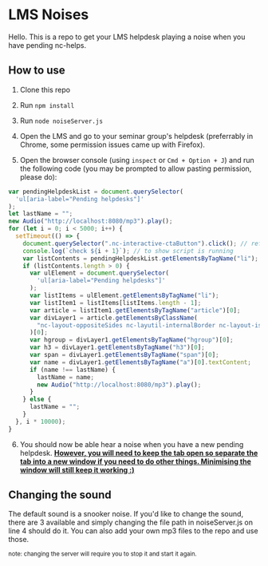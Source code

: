 # LMS Noises

Hello. This is a repo to get your LMS helpdesk playing a noise when you have pending nc-helps.

## How to use

1. Clone this repo

2. Run `npm install`

3. Run `node noiseServer.js`

4. Open the LMS and go to your seminar group's helpdesk (preferrably in Chrome, some permission issues came up with Firefox).

5. Open the browser console (using `inspect` or `Cmd + Option + J`) and run the following code (you may be prompted to allow pasting permission, please do):

```javascript
var pendingHelpdeskList = document.querySelector(
  'ul[aria-label="Pending helpdesks"]'
);
let lastName = "";
new Audio("http://localhost:8080/mp3").play();
for (let i = 0; i < 5000; i++) {
  setTimeout(() => {
    document.querySelector(".nc-interactive-ctaButton").click(); // refresh helpdesk list
    console.log(`check ${i + 1}`); // to show script is running
    var listContents = pendingHelpdeskList.getElementsByTagName("li");
    if (listContents.length > 0) {
      var ulElement = document.querySelector(
        'ul[aria-label="Pending helpdesks"]'
      );
      var listItems = ulElement.getElementsByTagName("li");
      var listItem1 = listItems[listItems.length - 1];
      var article = listItem1.getElementsByTagName("article")[0];
      var divLayer1 = article.getElementsByClassName(
        "nc-layout-oppositeSides nc-layutil-internalBorder nc-layout-isolate"
      )[0];
      var hgroup = divLayer1.getElementsByTagName("hgroup")[0];
      var h3 = divLayer1.getElementsByTagName("h3")[0];
      var span = divLayer1.getElementsByTagName("span")[0];
      var name = divLayer1.getElementsByTagName("a")[0].textContent;
      if (name !== lastName) {
        lastName = name;
        new Audio("http://localhost:8080/mp3").play();
      }
    } else {
      lastName = "";
    }
  }, i * 10000);
}
```

6. You should now be able hear a noise when you have a new pending helpdesk. **<u>However, you will need to keep the tab open so separate the tab into a new window if you need to do other things. Minimising the window will still keep it working :) </u>**

## Changing the sound

The default sound is a snooker noise. If you'd like to change the sound, there are 3 available and simply changing the file path in noiseServer.js on line 4 should do it. You can also add your own mp3 files to the repo and use those.

<sub>note: changing the server will require you to stop it and start it again.
